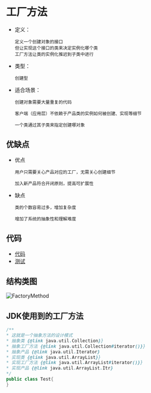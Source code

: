 # 工厂方法

- 定义：

      定义一个创建对象的接口
      但让实现这个接口的类来决定实例化哪个类
      工厂方法让类的实例化推迟到子类中进行

- 类型：
      
      创建型

- 适合场景：

      创建对象需要大量重复的代码
      
      客户端（应用层）不依赖于产品类的实例如何被创建、实现等细节
      
      一个类通过其子类来指定创建哪对象
    

## 优缺点

- 优点

      用户只需要关心产品对应的工厂，无需关心创建细节
    
      加入新产品符合开闭原则，提高可扩展性

- 缺点

      类的个数容易过多，增加复杂度
      
      增加了系统的抽象性和理解难度

## 代码

- [代码](../../../src/main/java/cool/zzy/demo/designpattern/creational/factorymethod)
- [测试](../../../src/test/java/cool/zzy/demo/designpattern/creational/factorymethod/VideoFactoryTest.java)

## 结构类图
![FactoryMethod](../../../其他/designpattern/creational/FactoryMethod.png)

## JDK使用到的工厂方法

```java
/**
* 这就是一个抽象方法的设计模式
* 抽象类 {@link java.util.Collection}}
* 抽象工厂方法 {@link java.util.Collection#iterator()}}
* 抽象产品 {@link java.util.Iterator}
* 实现类 {@link java.util.ArrayList}}
* 实现工厂方法 {@link java.util.ArrayList#iterator()}}
* 实现产品 {@link java.util.ArrayList.Itr}
*/
public class Test{
}
```